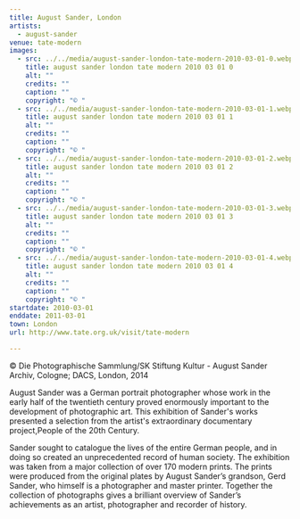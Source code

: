 ```yaml
---
title: August Sander, London
artists:
  - august-sander
venue: tate-modern
images:
  - src: ../../media/august-sander-london-tate-modern-2010-03-01-0.webp
    title: august sander london tate modern 2010 03 01 0
    alt: ""
    credits: ""
    caption: ""
    copyright: "© "
  - src: ../../media/august-sander-london-tate-modern-2010-03-01-1.webp
    title: august sander london tate modern 2010 03 01 1
    alt: ""
    credits: ""
    caption: ""
    copyright: "© "
  - src: ../../media/august-sander-london-tate-modern-2010-03-01-2.webp
    title: august sander london tate modern 2010 03 01 2
    alt: ""
    credits: ""
    caption: ""
    copyright: "© "
  - src: ../../media/august-sander-london-tate-modern-2010-03-01-3.webp
    title: august sander london tate modern 2010 03 01 3
    alt: ""
    credits: ""
    caption: ""
    copyright: "© "
  - src: ../../media/august-sander-london-tate-modern-2010-03-01-4.webp
    title: august sander london tate modern 2010 03 01 4
    alt: ""
    credits: ""
    caption: ""
    copyright: "© "
startdate: 2010-03-01
enddate: 2011-03-01
town: London
url: http://www.tate.org.uk/visit/tate-modern

---
```


© Die Photographische Sammlung/SK Stiftung Kultur - August Sander Archiv, Cologne; DACS, London, 2014

August Sander was a German portrait photographer whose work in the early half of the twentieth century proved enormously important to the development of photographic art. This exhibition of Sander's works presented a selection from the artist's extraordinary documentary project,People of the 20th Century.

Sander sought to catalogue the lives of the entire German people, and in doing so created an unprecedented record of human society. The exhibition was taken from a major collection of over 170 modern prints. The prints were produced from the original plates by August Sander’s grandson, Gerd Sander, who himself is a photographer and master printer. Together the collection of photographs gives a brilliant overview of Sander’s achievements as an artist, photographer and recorder of history.